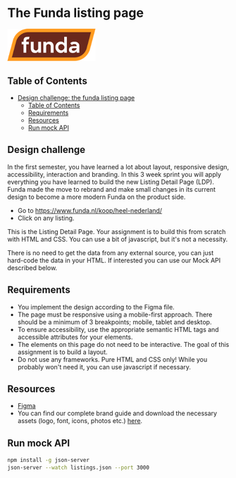 # The Funda listing page

<img src="funda-logo-full.svg" width="200">

## Table of Contents

- [Design challenge: the funda listing page](#design-challenge-the-funda-listing-page)
  - [Table of Contents](#table-of-contents)
  - [Requirements](#requirements)
  - [Resources](#resources)
  - [Run mock API](#run-mock-api)

## Design challenge

In the first semester, you have learned a lot about layout, responsive design, accessibility, interaction and branding. In this 3 week sprint you will apply everything you have learned to build the new Listing Detail Page (LDP). Funda made the move to rebrand and make small changes in its current design to become a more modern Funda on the product side.

 * Go to https://www.funda.nl/koop/heel-nederland/
 * Click on any listing.

This is the Listing Detail Page. Your assignment is to build this from scratch with HTML and CSS. You can use a bit of javascript, but it's not a necessity.

There is no need to get the data from any external source, you can just hard-code the data in your HTML. If interested you can use our Mock API described below.

## Requirements

 * You implement the design according to the Figma file.
 * The page must be responsive using a mobile-first approach. There should be a minimum of 3 breakpoints; mobile, tablet and desktop.
 * To ensure accessibility, use the appropriate semantic HTML tags and accessible attributes for your elements.
 * The elements on this page do not need to be interactive. The goal of this assignment is to build a layout.
 * Do not use any frameworks. Pure HTML and CSS only! While you probably won't need it, you can use javascript if necessary.

## Resources

 * [Figma](https://www.figma.com/design/ZV3q9GITY3nRVlvbRPhRtd/Listing-Detail-Page?node-id=0-1&t=5iAdwvexTyLnu5tm-1)
 * You can find our complete brand guide and download the necessary assets (logo, font, icons, photos etc.) [here](https://brand.funda.nl/).

## Run mock API
```bash
npm install -g json-server
json-server --watch listings.json --port 3000
```
